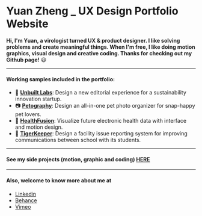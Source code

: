 # Yuan Zheng _ UX Design Portfolio Website


**Hi, I'm Yuan, a virologist turned UX & product designer. I like solving problems and create meaningful things. When I'm free, I like doing motion graphics, visual design and creative coding. Thanks for checking out my Github page!** :smiley: 

---
#### Working samples included in the portfolio:
* :seedling: **[Unbuilt Labs]( http://www.yzcanvas.com/UnbuiltLabs.html)**: Design a new editorial experience for a sustainability innovation startup.
* :camera: **[Petography](http://www.yzcanvas.com/Petography.html)**: Design an all-in-one pet photo organizer for snap-happy pet lovers. 
* :hospital: **[HealthFusion](http://www.yzcanvas.com/HealthFusion.html)**: Visualize future electronic health data with interface and motion design.
* :hammer: **[TigerKeeper](http://www.yzcanvas.com/FMS.html)**: Design a facility issue reporting system for improving communications between school with its students.
---

#### See my side projects (motion, graphic and coding) [HERE](http://www.yzcanvas.com/index.html#bsidePage)

---
#### Also, welcome to know more about me at  
* [Linkedin](https://www.linkedin.com/in/yuanzdesign/) 
* [Behance](https://www.behance.net/yuanzdesign) 
* [Vimeo](https://vimeo.com/yuanzdesign)
